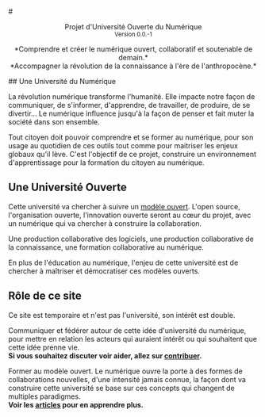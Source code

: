 # <center> Projet d'Université Ouverte du Numérique </br><small>Version 0.0.-1</small></center>

<center> *Comprendre et créer le numérique ouvert, collaboratif et soutenable de demain.*<br>
*Accompagner la révolution de la connaissance à l'ère de l'anthropocène.* </center>

## Une Université du Numérique

La révolution numérique transforme l'humanité. Elle impacte notre façon de communiquer, de s'informer, d'apprendre, de travailler, de produire, de se divertir... Le numérique influence jusqu'à la façon de penser et fait muter la société dans son ensemble. 

Tout citoyen doit pouvoir comprendre et se former au numérique, pour son usage au quotidien de ces outils tout comme pour
maitriser les enjeux globaux qu'il lève.
C'est l'objectif de ce projet, construire un environnement d'apprentissage pour la formation du citoyen au numérique.

## Une Université Ouverte

Cette université va chercher à suivre un [modèle ouvert](/articles/modele_ouvert/). L'open source, l'organisation ouverte, l'innovation ouverte
seront au cœur du projet, avec un numérique qui va chercher à construire la collaboration.

Une production collaborative des logiciels, une production collaborative de la connaissance, une
formation collaborative au numérique.

En plus de l'éducation au numérique, l'enjeu de cette université est de chercher à maîtriser et démocratiser ces modèles
ouverts.

## Rôle de ce site

Ce site est temporaire et n'est pas l'université, son intérêt est double.

Communiquer et fédérer autour de cette idée d'université du numérique, 
pour mettre en relation les acteurs qui auraient intérêt ou qui souhaitent que cette idée prenne vie.  
**Si vous souhaitez discuter voir aider, allez sur [contribuer](/contribute/).**

Former au modèle ouvert. Le numérique ouvre la porte à des formes de collaborations nouvelles, d'une intensité jamais
connue, la façon dont va construire cette université se base sur ces concepts qui changent de multiples paradigmes.  
**Voir les [articles](/articles/) pour en apprendre plus.**
